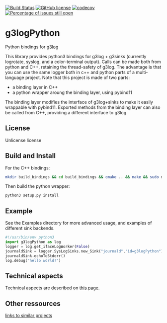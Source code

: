 [![Build Status](https://travis-ci.org/JoelStienlet/g3logPython.svg?branch=master)](https://travis-ci.org/JoelStienlet/g3logPython)
[![GitHub license](https://img.shields.io/badge/license-Unlicense-brightgreen)](https://github.com/JoelStienlet/g3logPython/blob/master/LICENSE)
[![codecov](https://codecov.io/gh/JoelStienlet/g3logPython/branch/master/graph/badge.svg)](https://codecov.io/gh/JoelStienlet/g3logPython)
[![Percentage of issues still open](http://isitmaintained.com/badge/open/JoelStienlet/g3logPython.svg)](http://isitmaintained.com/project/JoelStienlet/g3logPython "Percentage of issues still open")

# g3logPython
Python bindings for [g3log](https://github.com/KjellKod/g3log.git)

This library provides python3 bindings for g3log + g3sinks (currently logrotate, syslog, and a color-terminal output).
Calls can be made both from python and C++, retaining the thread-safety of g3log.
The advantage is that you can use the same logger both in c++ and python parts of a multi-language project.
Note that this project is made of two parts:
- a binding layer in C++
- a python wrapper aroung the binding layer, using pybind11

The binding layer modifies the interface of g3log+sinks to make it easily wrappable with pybind11. Exported methods from the binding layer can also be called from C++, providing a different interface to g3log.
 
## License
Unlicense license

## Build and Install

For the C++ bindings:

```bash
mkdir build_bindings && cd build_bindings && cmake .. && make && sudo make install
```
Then build the python wrapper:

```bash
python3 setup.py install
```

## Example
See the Examples directory for more advanced usage, and examples of different sink backends.

```python
#!/usr/bin/env python3
import g3logPython as log
logger = log.get_ifaceLogWorker(False)
journaldSink = logger.SysLogSinks.new_Sink("journald","id=g3logPython")
journaldSink.echoToStderr()
log.debug("hello world!")
```
## Technical aspects

Technical aspects are described on [this page](https://github.com/JoelStienlet/doc/technical.md).

## Other ressources

[links to similar projects](https://github.com/JoelStienlet/doc/links.md)
